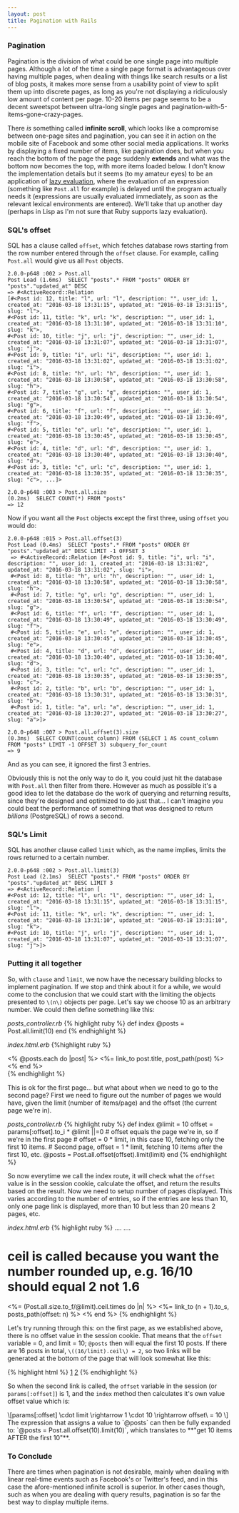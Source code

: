 ```yaml
---
layout: post
title: Pagination with Rails
---
```


### Pagination
Pagination is the division of what could be one single page into multiple pages. Although a lot of the time a single page format is advantageous over having multiple pages, when dealing with things like search results or a list of blog posts, it makes more sense from a usability point of view to split them up into discrete pages, as long as you're not displaying a ridiculously low amount of content per page. 10-20 items per page seems to be a decent sweetspot between ultra-long single pages and pagination-with-5-items-gone-crazy-pages.

There *is* something called **infinite scroll**, which looks like a compromise between one-page sites and pagination, you can see it in action on the mobile site of Facebook and some other social media applications. It works by displaying a fixed number of items, like pagination does, but when you reach the bottom of the page the page suddenly **extends** and what was the bottom now becomes the top, with more items loaded below. I don't know the implementation details but it seems (to my amateur eyes) to be an application of [lazy evaluation](https://en.wikipedia.org/wiki/Lazy_evaluation), where the evaluation of an expression (something like `Post.all` for example) is delayed until the program actually needs it (expressions are usually evaluated immediately, as soon as the relevant lexical environments are entered). We'll take that up another day (perhaps in Lisp as I'm not sure that Ruby supports lazy evaluation).

### SQL's offset
SQL has a clause called `offset`, which fetches database rows starting from the row number entered through the `offset` clause. For example, calling `Post.all` would give us all `Post` objects.

    2.0.0-p648 :002 > Post.all
    Post Load (1.6ms)  SELECT "posts".* FROM "posts" ORDER BY "posts"."updated_at" DESC
    => #<ActiveRecord::Relation 
    [#<Post id: 12, title: "l", url: "l", description: "", user_id: 1, created_at: "2016-03-18 13:31:15", updated_at: "2016-03-18 13:31:15", slug: "l">, 
    #<Post id: 11, title: "k", url: "k", description: "", user_id: 1, created_at: "2016-03-18 13:31:10", updated_at: "2016-03-18 13:31:10", slug: "k">, 
    #<Post id: 10, title: "j", url: "j", description: "", user_id: 1, created_at: "2016-03-18 13:31:07", updated_at: "2016-03-18 13:31:07", slug: "j">, 
    #<Post id: 9, title: "i", url: "i", description: "", user_id: 1, created_at: "2016-03-18 13:31:02", updated_at: "2016-03-18 13:31:02", slug: "i">, 
    #<Post id: 8, title: "h", url: "h", description: "", user_id: 1, created_at: "2016-03-18 13:30:58", updated_at: "2016-03-18 13:30:58", slug: "h">, 
    #<Post id: 7, title: "g", url: "g", description: "", user_id: 1, created_at: "2016-03-18 13:30:54", updated_at: "2016-03-18 13:30:54", slug: "g">, 
    #<Post id: 6, title: "f", url: "f", description: "", user_id: 1, created_at: "2016-03-18 13:30:49", updated_at: "2016-03-18 13:30:49", slug: "f">, 
    #<Post id: 5, title: "e", url: "e", description: "", user_id: 1, created_at: "2016-03-18 13:30:45", updated_at: "2016-03-18 13:30:45", slug: "e">, 
    #<Post id: 4, title: "d", url: "d", description: "", user_id: 1, created_at: "2016-03-18 13:30:40", updated_at: "2016-03-18 13:30:40", slug: "d">, 
    #<Post id: 3, title: "c", url: "c", description: "", user_id: 1, created_at: "2016-03-18 13:30:35", updated_at: "2016-03-18 13:30:35", slug: "c">, ...]> 

    2.0.0-p648 :003 > Post.all.size
    (0.2ms)  SELECT COUNT(*) FROM "posts"
    => 12 

Now if you want all the `Post` objects except the first three, using `offset` you would do:

    2.0.0-p648 :015 > Post.all.offset(3)
    Post Load (0.4ms)  SELECT "posts".* FROM "posts" ORDER BY "posts"."updated_at" DESC LIMIT -1 OFFSET 3
     => #<ActiveRecord::Relation [#<Post id: 9, title: "i", url: "i", description: "", user_id: 1, created_at: "2016-03-18 13:31:02", updated_at: "2016-03-18 13:31:02", slug: "i">, 
     #<Post id: 8, title: "h", url: "h", description: "", user_id: 1, created_at: "2016-03-18 13:30:58", updated_at: "2016-03-18 13:30:58", slug: "h">, 
     #<Post id: 7, title: "g", url: "g", description: "", user_id: 1, created_at: "2016-03-18 13:30:54", updated_at: "2016-03-18 13:30:54", slug: "g">, 
     #<Post id: 6, title: "f", url: "f", description: "", user_id: 1, created_at: "2016-03-18 13:30:49", updated_at: "2016-03-18 13:30:49", slug: "f">, 
     #<Post id: 5, title: "e", url: "e", description: "", user_id: 1, created_at: "2016-03-18 13:30:45", updated_at: "2016-03-18 13:30:45", slug: "e">, 
     #<Post id: 4, title: "d", url: "d", description: "", user_id: 1, created_at: "2016-03-18 13:30:40", updated_at: "2016-03-18 13:30:40", slug: "d">, 
     #<Post id: 3, title: "c", url: "c", description: "", user_id: 1, created_at: "2016-03-18 13:30:35", updated_at: "2016-03-18 13:30:35", slug: "c">, 
     #<Post id: 2, title: "b", url: "b", description: "", user_id: 1, created_at: "2016-03-18 13:30:31", updated_at: "2016-03-18 13:30:31", slug: "b">, 
     #<Post id: 1, title: "a", url: "a", description: "", user_id: 1, created_at: "2016-03-18 13:30:27", updated_at: "2016-03-18 13:30:27", slug: "a">]> 

    2.0.0-p648 :007 > Post.all.offset(3).size
    (0.3ms)  SELECT COUNT(count_column) FROM (SELECT 1 AS count_column FROM "posts" LIMIT -1 OFFSET 3) subquery_for_count
    => 9 
    
And as you can see, it ignored the first 3 entries.

Obviously this is not the only way to do it, you could just hit the database with `Post.all` then filter from there. However as much as possible it's a good idea to let the database do the work of querying and returning results, since they're designed and optimized to do just that... I can't imagine you could beat the performance of something that was designed to return *billions* (PostgreSQL) of rows a second.

### SQL's Limit
SQL has another clause called `limit` which, as the name implies, limits the rows returned to a certain number.

    2.0.0-p648 :002 > Post.all.limit(3)
    Post Load (2.1ms)  SELECT "posts".* FROM "posts" ORDER BY "posts"."updated_at" DESC LIMIT 3
    => #<ActiveRecord::Relation [
    #<Post id: 12, title: "l", url: "l", description: "", user_id: 1, created_at: "2016-03-18 13:31:15", updated_at: "2016-03-18 13:31:15", slug: "l">, 
    #<Post id: 11, title: "k", url: "k", description: "", user_id: 1, created_at: "2016-03-18 13:31:10", updated_at: "2016-03-18 13:31:10", slug: "k">, 
    #<Post id: 10, title: "j", url: "j", description: "", user_id: 1, created_at: "2016-03-18 13:31:07", updated_at: "2016-03-18 13:31:07", slug: "j">]> 
    
### Putting it all together
So, with `clause` and `limit`, we now have the necessary building blocks to implement pagination. If we stop and think about it for a while, we would come to the conclusion that we could start with the limiting the objects presented to `\(n\)` objects per page. Let's say we choose 10 as an arbitrary number. We could then define something like this:

*posts_controller.rb*
{% highlight ruby %}
def index
@posts = Post.all.limit(10)
end
{% endhighlight %}

*index.html.erb*
{%highlight ruby %}
<div>
  <% @posts.each do |post| %>
    <%= link_to post.title, post_path(post) %>
  <% end %>
</div>
{% endhighlight %}

This is ok for the first page... but what about when we need to go to the second page? First we need to figure out the number of pages we would have, given the limit (number of items/page) and the offset (the current page we're in).

*posts_controller.rb*
{% highlight ruby %}
def index
@limit = 10 
offset = params[:offset].to_i * @limit ||=0 # offset equals the page we're in, so if we're in the first page 
                                           # offset = 0 * limit, in this case 10, fetching only the first 10 items. 
                                           # Second page, offset = 1 * limit, fetching 10 items after the first 10, etc.
@posts = Post.all.offset(offset).limit(limit)
end
{% endhighlight %}

So now everytime we call the index route, it will check what the `offset` value is in the session cookie, calculate the offset, and return the results based on the result. Now we need to setup number of pages displayed. This varies according to the number of entries, so if the entries are less than 10, only one page link is displayed, more than 10 but less than 20 means 2 pages, etc.

*index.html.erb*
{% highlight ruby %}
....
....
# ceil is called because you want the number rounded up, e.g. 16/10 should equal 2 not 1.6
<%= (Post.all.size.to_f/@limit).ceil.times do |n| %> 
<%= link_to (n + 1).to_s, posts_path(offset: n) %>
<% end %>
{% endhighlight %}

Let's try running through this: on the first page, as we established above, there is no offset value in the session cookie. That means that the `offset` variable = 0, and limit = 10; `@posts` then will equal the first 10 posts. If there are 16 posts in total, `\((16/limit).ceil\) = 2`, so two links will be generated at the bottom of the page that will look somewhat like this:

{% highlight html %}
<a href="posts?offset=0">1</a>
<a href="posts?offset=1">2</a>
{% endhighlight %}

So when the second link is called, the `offset` variable in the session (or `params[:offset]`) is 1, and the `index` method then calculates it's own value offset value which is:
<div>
\[params[:offset] \cdot limit \rightarrow 1 \cdot 10 \rightarrow offset\ = 10 \]
</div>
The expression that assigns a value to `@posts` can then be fully expanded to: `@posts = Post.all.offset(10).limit(10)`, which translates to **"get 10 items AFTER the first 10"**.

### To Conclude
There are times when pagination is not desirable, mainly when dealing with linear real-time events such as Facebook's or Twitter's feed, and in this case the afore-mentioned infinite scroll is superior. In other cases though, such as when you are dealing with query results, pagination is so far the best way to display multiple items.
